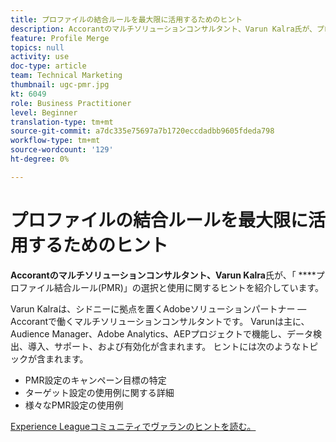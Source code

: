 ```yaml
---
title: プロファイルの結合ルールを最大限に活用するためのヒント
description: Accorantのマルチソリューションコンサルタント、Varun Kalra氏が、プロファイル結合ルール(PMR)の選択と使用に関するヒントを提供しています。
feature: Profile Merge
topics: null
activity: use
doc-type: article
team: Technical Marketing
thumbnail: ugc-pmr.jpg
kt: 6049
role: Business Practitioner
level: Beginner
translation-type: tm+mt
source-git-commit: a7dc335e75697a7b1720eccdadbb9605fdeda798
workflow-type: tm+mt
source-wordcount: '129'
ht-degree: 0%

---
```



# プロファイルの結合ルールを最大限に活用するためのヒント

**Accorantのマルチソリューションコンサルタント、Varun Kalra**&#x200B;氏が、「 ****&#x200B;プロファイル結合ルール(PMR)」の選択と使用に関するヒントを紹介しています。

Varun Kalraは、シドニーに拠点を置くAdobeソリューションパートナー — Accorantで働くマルチソリューションコンサルタントです。 Varunは主に、Audience Manager、Adobe Analytics、AEPプロジェクトで機能し、データ検出、導入、サポート、および有効化が含まれます。 ヒントには次のようなトピックが含まれます。

* PMR設定のキャンペーン目標の特定
* ターゲット設定の使用例に関する詳細
* 様々なPMR設定の使用例

[Experience Leagueコミュニティでヴァランのヒントを読む。](https://experienceleaguecommunities.adobe.com/t5/adobe-audience-manager-blogs/getting-the-most-out-of-profile-merge-rules-tips-tricks-and/ba-p/372248)
